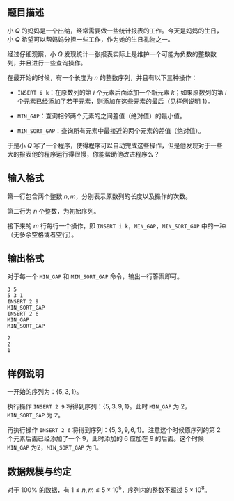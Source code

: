 ## 题目描述

小 $Q$ 的妈妈是一个出纳，经常需要做一些统计报表的工作。今天是妈妈的生日，小 $Q$ 希望可以帮妈妈分担一些工作，作为她的生日礼物之一。  

经过仔细观察，小 $Q$ 发现统计一张报表实际上是维护一个可能为负数的整数数列，并且进行一些查询操作。  

在最开始的时候，有一个长度为 $n$ 的整数序列，并且有以下三种操作： 

+ `INSERT i k`：在原数列的第 $i$ 个元素后面添加一个新元素 $k$；如果原数列的第 $i$ 个元素已经添加了若干元素，则添加在这些元素的最后（见样例说明 1）。   

+ `MIN_GAP`：查询相邻两个元素的之间差值（绝对值）的最小值。  

+ `MIN_SORT_GAP`：查询所有元素中最接近的两个元素的差值（绝对值）。 

于是小 $Q$ 写了一个程序，使得程序可以自动完成这些操作，但是他发现对于一些大的报表他的程序运行得很慢，你能帮助他改进程序么？

## 输入格式

第一行包含两个整数 $n,m$，分别表示原数列的长度以及操作的次数。  

第二行为 $n$ 个整数，为初始序列。 

接下来的 $m$ 行每行一个操作，即 `INSERT i k`，`MIN_GAP`，`MIN_SORT_GAP` 中的一种（无多余空格或者空行）。

## 输出格式

对于每一个 `MIN_GAP` 和 `MIN_SORT_GAP` 命令，输出一行答案即可。

```input1
3 5
5 3 1
INSERT 2 9
MIN_SORT_GAP
INSERT 2 6
MIN_GAP
MIN_SORT_GAP
```

```output1
2
2
1
```

## 样例说明
一开始的序列为：$\{5,3,1\}$。

执行操作 `INSERT 2 9` 将得到序列：$\{5,3,9,1\}$。此时 `MIN_GAP` 为 $2$，`MIN_SORT_GAP` 为 $2$。

再执行操作 `INSERT 2 6` 将得到序列：$\{5,3,9,6,1\}$。注意这个时候原序列的第 $2$ 个元素后面已经添加了一个 $9$，此时添加的 $6$ 应加在 $9$ 的后面。这个时候 `MIN_GAP` 为2，`MIN_SORT_GAP` 为 $1$。

## 数据规模与约定

对于 $100\%$ 的数据，有 $1\leq n,m\leq5\times10^5$，序列内的整数不超过 $5\times10^8$。